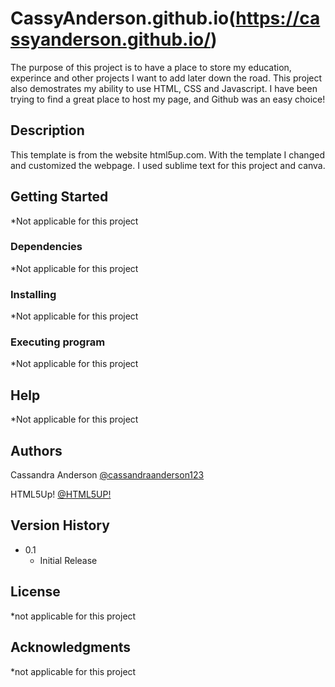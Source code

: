 # CassyAnderson.github.io(https://cassyanderson.github.io/)

The purpose of this project is to have a place to store my education, experince and other projects I want 
to add later down the road. This project also demostrates my ability to use HTML, CSS and Javascript. 
I have been trying to find a great place to host my page, and Github was an easy choice! 

## Description

This template is from the website html5up.com. With the template I changed and customized the webpage. 
I used sublime text for this project and canva. 

## Getting Started
*Not applicable for this project

### Dependencies

*Not applicable for this project

### Installing

*Not applicable for this project

### Executing program

*Not applicable for this project

## Help

*Not applicable for this project


## Authors

Cassandra Anderson
[@cassandraanderson123](https://www.linkedin.com/in/cassandraanderson123/)

HTML5Up! [@HTML5UP!](https://html5up.net/)
## Version History


* 0.1
    * Initial Release

## License

*not applicable for this project

## Acknowledgments

*not applicable for this project
